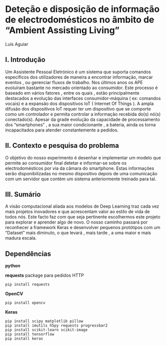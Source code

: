 # Deteção e disposição de informação de electrodomésticos no âmbito de “Ambient Assisting Living”
Luís Aguiar

## I.	Introdução
Um Assistente Pessoal Eletrónico é um sistema que suporta comandos específicos dos utilizadores de maneira a encontrar informação, marcar eventos , ou gerenciar fluxos de trabalho. Nos últimos anos os APE evoluíram bastante no mercado orientado ao consumidor. Este processo é baseado em vários fatores , entre os quais , estão principalmente destacados a evolução das interfaces consumidor-máquina ( ex: comandos vocais) e a expansão dos dispositivos IoT ( Internet Of Things ). 
A ampla difusão dos dispositivos IoT requer ter um dispositivo que se comporte como um controlador e permita controlar a informação recebida do(s) nó(s) conectado(s). Apesar da grade evolução da capacidade de processamento dos “smartphones” , a sua maior condicionante , a bateria,  ainda os torna incapacitados para atender constantemente a pedidos.

## II.	Contexto e pesquisa do problema
O objetivo do nosso experimento é desenhar e implementar um modelo que permite ao consumidor final detetar e informar-se sobre os electrodomésticos por via da câmara do smartphone. Estas informações serão disponibilizadas no mesmo dispositivo depois de uma comunicação com um servidor que contém um sistema anteriormente treinado para tal.

## III.	Sumário
A visão computacional aliada aos modelos de Deep Learning traz cada vez mais projetos inovadores e que acrescentam valor ao estilo de vida de todos nós. Este facto faz com que seja pertinente escolhermos este projeto para explorar e aprender algo de novo.
O nosso caminho passará por reconhecer a framework Keras e desenvolver pequenos protótipos com um “Dataset” mais diminuto, o que levará , mais tarde , a uma maior e mais madura escala.


## Dependências
**python** 

**requests** package para pedidos HTTP

```
pip install requests
```

**OpenCV**
```
pip install opencv
```

**Keras**
```
pip install scipy matplotlib pillow
pip install imutils h5py requests progressbar2
pip install scikit-learn scikit-image
pip install tensorflow
pip install keras
``` 
